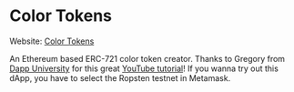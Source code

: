 # Color Tokens
Website: [Color Tokens](https://rene78.github.io/erc-721/)

An Ethereum based ERC-721 color token creator. Thanks to Gregory from [Dapp University](http://www.dappuniversity.com) for this great [YouTube tutorial](https://youtu.be/YPbgjPPC1d0)! If you wanna try out this dApp, you have to select the Ropsten testnet in Metamask.
